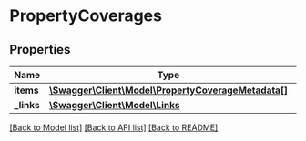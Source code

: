 # PropertyCoverages

## Properties
Name | Type | Description | Notes
------------ | ------------- | ------------- | -------------
**items** | [**\Swagger\Client\Model\PropertyCoverageMetadata[]**](PropertyCoverageMetadata.md) |  | [optional] 
**_links** | [**\Swagger\Client\Model\Links**](Links.md) |  | [optional] 

[[Back to Model list]](../README.md#documentation-for-models) [[Back to API list]](../README.md#documentation-for-api-endpoints) [[Back to README]](../README.md)


